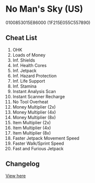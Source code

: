 # No Man's Sky (US)
0100853015E86000 (1F215E055C557890)

## Cheat List
1. OHK
1. Loads of Money
1. Inf. Shields
1. Inf. Health Cores
1. Inf. Jetpack
1. Inf. Hazard Protection
1. Inf. Life Support
1. Inf. Stamina
1. Instant Analysis Scan
1. Instant Scanner Recharge
1. No Tool Overheat
1. Money Multiplier (2x)
1. Money Multiplier (4x)
1. Money Multiplier (8x)
1. Item Multiplier (2x)
1. Item Multiplier (4x)
1. Item Multiplier (8x)
1. Faster Jetpack Movement Speed
1. Faster Walk/Sprint Speed
1. Fast and Furious Jetpack

## Changelog
[View here](./CHANGELOG.md)